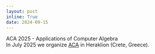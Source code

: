 ```yaml
---
layout: post
inline: True
date: 2024-09-15
---
```

ACA 2025 - Applications of Computer Algebra<br>
In July 2025 we organize [ACA](https://zafeirakopoulos.github.io/ACA2025/) in Heraklion (Crete, Greece).

